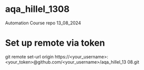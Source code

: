 # aqa_hillel_1308
Automation Course repo 13_08_2024

# Set up remote via token
git remote set-url origin https://<your_username>:<your_token>@github.com/<your_username>/aqa_hillel_13
08.git
